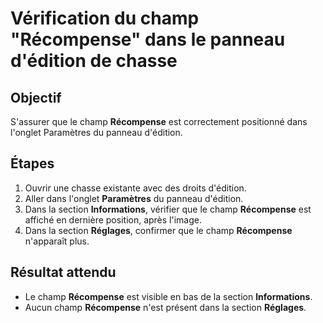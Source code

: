 # Vérification du champ "Récompense" dans le panneau d'édition de chasse

## Objectif
S'assurer que le champ **Récompense** est correctement positionné dans l'onglet Paramètres du panneau d'édition.

## Étapes
1. Ouvrir une chasse existante avec des droits d'édition.
2. Aller dans l'onglet **Paramètres** du panneau d'édition.
3. Dans la section **Informations**, vérifier que le champ **Récompense** est affiché en dernière position, après l'image.
4. Dans la section **Réglages**, confirmer que le champ **Récompense** n'apparaît plus.

## Résultat attendu
- Le champ **Récompense** est visible en bas de la section **Informations**.
- Aucun champ **Récompense** n'est présent dans la section **Réglages**.
